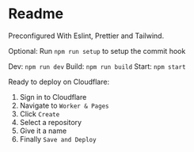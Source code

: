 # Readme

Preconfigured With Eslint, Prettier and Tailwind.

Optional: Run `npm run setup` to setup the commit hook

Dev: `npm run dev`
Build: `npm run build`
Start: `npm start`

Ready to deploy on Cloudflare:

1. Sign in to Cloudflare
2. Navigate to `Worker & Pages`
3. Click `Create`
4. Select a repository
5. Give it a name
6. Finally `Save and Deploy`
